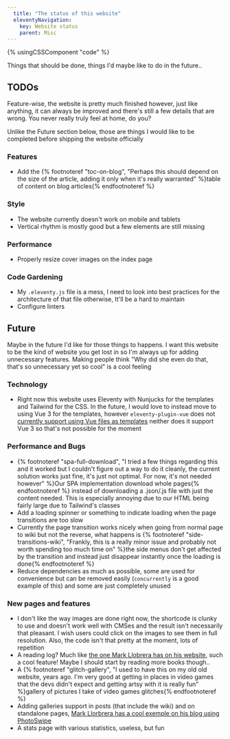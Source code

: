 ```yaml
---
  title: "The status of this website"
  eleventyNavigation:
    key: Website status
    parent: Misc
---
```


{% usingCSSComponent "code" %}

Things that should be done, things I'd maybe like to do in the future..

## TODOs

Feature-wise, the website is pretty much finished however, just like anything, it can always be improved and there's still a few details that are wrong. You never really truly feel at home, do you?

Unlike the Future section below, those are things I would like to be completed before shipping the website officially

### Features

- Add the {% footnoteref "toc-on-blog", "Perhaps this should depend on the size of the article, adding it only when it's really warranted" %}table of content on blog articles{% endfootnoteref %}

### Style

- The website currently doesn't work on mobile and tablets
- Vertical rhythm is mostly good but a few elements are still missing

### Performance

- Properly resize cover images on the index page

### Code Gardening

- My `.eleventy.js` file is a mess, I need to look into best practices for the architecture of that file otherwise, It'll be a hard to maintain
- Configure linters

## Future

Maybe in the future I'd like for those things to happens. I want this website to be the kind of website you get lost in so I'm always up for adding unnecessary features. Making people think "Why did she even do that, that's so unnecessary yet so cool" is a cool feeling

### Technology

- Right now this website uses Eleventy with Nunjucks for the templates and Tailwind for the CSS. In the future, I would love to instead move to using Vue 3 for the templates, however `eleventy-plugin-vue` does not [currently support using Vue files as templates](https://github.com/11ty/eleventy-plugin-vue/issues/26) neither does it support Vue 3 so that's not possible for the moment

### Performance and Bugs

- {% footnoteref "spa-full-download", "I tried a few things regarding this and it worked but I couldn't figure out a way to do it cleanly, the current solution works just fine, it's just not optimal. For now, it's not needed however" %}Our SPA implementation download whole pages{% endfootnoteref %} instead of downloading a .json/.js file with just the content needed. This is especially annoying due to our HTML being fairly large due to Tailwind's classes
- Add a loading spinner or something to indicate loading when the page transitions are too slow
- Currently the page transition works nicely when going from normal page to wiki but not the reverse, what happens is {% footnoteref "side-transitions-wiki", "Frankly, this is a really minor issue and probably not worth spending too much time on" %}the side menus don't get affected by the transition and instead just disappear instantly once the loading is done{% endfootnoteref %}
- Reduce dependencies as much as possible, some are used for convenience but can be removed easily (`concurrently` is a good example of this) and some are just completely unused

### New pages and features

- I don't like the way images are done right now, the shortcode is clunky to use and doesn't work well with CMSes and the result isn't necessarily that pleasant. I wish users could click on the images to see them in full resolution. Also, the code isn't that pretty at the moment, lots of repetition
- A reading log? Much like [the one Mark Llobrera has on his website](https://www.markllobrera.com/reading/), such a cool feature! Maybe I should start by reading more books though..
- A {% footnoteref "glitch-gallery", "I used to have this on my old old website, years ago. I'm very good at getting in places in video games that the devs didn't expect and getting artsy with it is really fun" %}gallery of pictures I take of video games glitches{% endfootnoteref %}
- Adding galleries support in posts (that include the wiki) and on standalone pages, [Mark Llorbrera has a cool exemple on his blog using PhotoSwipe](https://www.markllobrera.com/posts/eleventy-building-image-gallery-photoswipe/)
- A stats page with various statistics, useless, but fun
